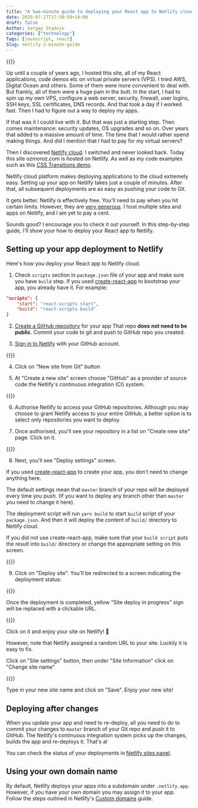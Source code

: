 ```yaml
---
title: "A two-minute guide to deploying your React app to Netlify cloud"
date: 2020-07-17T17:30:59+10:00
draft: false
Author: Sergey Stadnik
categories: ["technology"]
Tags: [javascript, react]
Slug: netlify-2-minute-guide
---
```


{{<responsive-figure src="feature.jpg" width="640" alt="Plug into cloud">}}

Up until a couple of years ago, I hosted this site, all of my React applications, code demos etc on virtual private servers (VPS). I tried AWS, Digital Ocean and others. Some of them were more convenient to deal with. But frankly, all of them were a huge pain in the butt. In the start, I had to spin up my own VPS, configure a web server, security, firewall, user logins, SSH keys, SSL certificates, DNS records. And that took a day if I worked fast. Then I had to figure out a way to deploy my apps.

If that was it I could live with it. But that was just a starting step.
Then comes maintenance: security updates, OS upgrades and so on. Over years that added to a massive amount of time. The time that I would rather spend making things. And did I mention that I had to pay for my virtual servers?

Then I discovered [Netlify cloud](https://netlify.com). I switched and never looked back. Today this site ozmoroz.com is hosted on Netlify. As well as my code examples such as this [CSS Transitions demo](https://react-css-transitions-demo.netlify.app/).

Netlify cloud platform makes deploying applications to the cloud extremely easy. Setting up your app on Netlify takes just a couple of minutes. After that, all subsequent deployments are as easy as pushing your code to Git.

It gets better. Netlify is effectively free. You'll need to pay when you hit certain limits. However, they are [very generous](https://www.netlify.com/pricing/). I host multiple sites and apps on Netlify, and I am yet to pay a cent.

Sounds good? I encourage you to check it out yourself. In this step-by-step guide, I'll show your how to deploy your React app to Netlify.

<!--more-->

## Setting up your app deployment to Netlify

Here's how you deploy your React app to Netlify cloud.

1. Check `scripts` section in `package.json` file of your app and make sure you have `build` step. If you used [create-react-app](https://github.com/facebook/create-react-app) to bootstrap your app, you already have it.
For example:

```json
"scripts": {
    "start": "react-scripts start",
    "build": "react-scripts build"
}
```

2. [Create a GitHub repository](https://docs.github.com/en/github/getting-started-with-github/create-a-repo) for your app That repo **does not need to be public**. Commit your code to git and push to GitHub repo you created.

3. [Sign in to Netlify](https://app.netlify.com/) with your GitHub account.

{{<responsive-figure src="netlify-login-github.png" width="640" alt="Netlify login screen">}}

4. Click on "New site from Git" button

5. At "Create a new site" screen choose "GitHub" as a provider of source code the Netlify's continuous integration (CI) system.

{{<responsive-figure src="netlify-github-button.png" width="640" alt="Click on GitHub at Create a new site screen">}}

6. Authorise Netlify to access your GitHub repositories. Although you may choose to grant Netlify access to your entire GitHub, a better option is to select only repositories you want to deploy.

7. Once authorised, you'll see your repository in a list on "Create new site" page. Click on it.

{{<responsive-figure src="netlify-choose-repo.png" width="640" alt="Choose a repository at Create a new site screen">}}

8. Next, you'll see "Deploy settings" screen.

If you used [create-react-app](https://github.com/facebook/create-react-app) to create your app, you don't need to change anything here.

The default settings mean that  `master` branch of your repo will be deployed every time you push.
(If you want to deploy any branch other than `master` you need to change it here).

The deployment script will run `yarn build` to start `build` script of your `package.json`. And then it will deploy the content of `build/` directory to Netlify cloud.

If you did not use create-react-app, make sure that your `build script` puts the result into `build/` directory or change the appropriate setting on this screen.

{{<responsive-figure src="netlify-deploy-settings.png" width="640" alt="Deploy settings screen">}}

9. Click on "Deploy site". You'll be redirected to a screen indicating the deployment status:

{{<responsive-figure src="netlify-deployment-status.png" width="640" alt="Site deploy in progress">}}

Once the deployment is completed, yellow "Site deploy in progress" sign will be replaced with a clickable URL.

{{<responsive-figure src="netlify-deployment-green.png" width="640" alt="Site deploy is completed">}}

Click on it and enjoy your site on Netlify!  🎉

However, note that Netlify assigned a random URL to your site. Luckily it is easy to fix.

Click on "Site settings" button, then under "Site Information" click on "Change site name"

{{<responsive-figure src="netlify-change-site-name.png" width="640" alt="Site details screen">}}

Type in your new site name and click on "Save".  Enjoy your new site!

## Deploying after changes

When you update your app and need to re-deploy, all you need to do to commit your changes to `master` branch of your Git repo and push it to GitHub. The Netlify's continuous integration system picks up the changes, builds the app and re-deploys it. That's al

You can check the status of your deployments in [Netlify sites panel](https://app.netlify.com/).

## Using your own domain name

By default, Netlify deploys your apps into a subdomain under `.netlify.app`. However, if you have your own domain you may assign it to your app. Follow the steps outlined in Netlify's [Custom domains](https://docs.netlify.com/domains-https/custom-domains/) guide.
